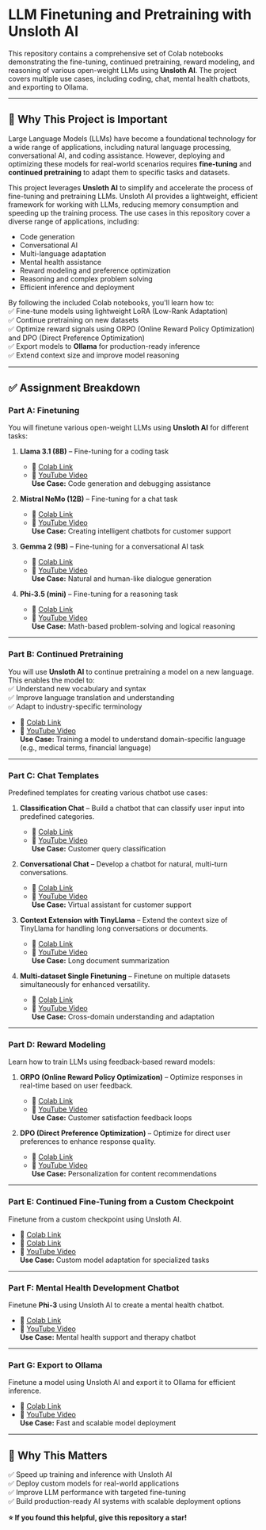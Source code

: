 # LLM Finetuning and Pretraining with Unsloth AI  
This repository contains a comprehensive set of Colab notebooks demonstrating the fine-tuning, continued pretraining, reward modeling, and reasoning of various open-weight LLMs using **Unsloth AI**. The project covers multiple use cases, including coding, chat, mental health chatbots, and exporting to Ollama.  

---

## 🚀 **Why This Project is Important**  
Large Language Models (LLMs) have become a foundational technology for a wide range of applications, including natural language processing, conversational AI, and coding assistance. However, deploying and optimizing these models for real-world scenarios requires **fine-tuning** and **continued pretraining** to adapt them to specific tasks and datasets.  

This project leverages **Unsloth AI** to simplify and accelerate the process of fine-tuning and pretraining LLMs. Unsloth AI provides a lightweight, efficient framework for working with LLMs, reducing memory consumption and speeding up the training process. The use cases in this repository cover a diverse range of applications, including:  
- Code generation  
- Conversational AI  
- Multi-language adaptation  
- Mental health assistance  
- Reward modeling and preference optimization  
- Reasoning and complex problem solving  
- Efficient inference and deployment  

By following the included Colab notebooks, you'll learn how to:  
✅ Fine-tune models using lightweight LoRA (Low-Rank Adaptation)  
✅ Continue pretraining on new datasets  
✅ Optimize reward signals using ORPO (Online Reward Policy Optimization) and DPO (Direct Preference Optimization)  
✅ Export models to **Ollama** for production-ready inference  
✅ Extend context size and improve model reasoning  

---

## ✅ **Assignment Breakdown**  

### **Part A: Finetuning**  
You will finetune various open-weight LLMs using **Unsloth AI** for different tasks:

1. **Llama 3.1 (8B)** – Fine-tuning for a coding task  
   - 📄 [Colab Link](https://colab.research.google.com/drive/dummy-link-llama3-8b)  
   - 🎥 [YouTube Video](https://youtu.be/dummy-link-llama3-8b)  
   **Use Case:** Code generation and debugging assistance  

2. **Mistral NeMo (12B)** – Fine-tuning for a chat task  
   - 📄 [Colab Link](https://colab.research.google.com/drive/dummy-link-mistral-nemo)  
   - 🎥 [YouTube Video](https://youtu.be/dummy-link-mistral-nemo)  
   **Use Case:** Creating intelligent chatbots for customer support  

3. **Gemma 2 (9B)** – Fine-tuning for a conversational AI task  
   - 📄 [Colab Link](https://colab.research.google.com/drive/dummy-link-gemma2)  
   - 🎥 [YouTube Video](https://youtu.be/dummy-link-gemma2)  
   **Use Case:** Natural and human-like dialogue generation  

4. **Phi-3.5 (mini)** – Fine-tuning for a reasoning task  
   - 📄 [Colab Link](https://colab.research.google.com/drive/dummy-link-phi3-5)  
   - 🎥 [YouTube Video](https://youtu.be/dummy-link-phi3-5)  
   **Use Case:** Math-based problem-solving and logical reasoning  

---

### **Part B: Continued Pretraining**  
You will use **Unsloth AI** to continue pretraining a model on a new language. This enables the model to:  
✅ Understand new vocabulary and syntax  
✅ Improve language translation and understanding  
✅ Adapt to industry-specific terminology  

- 📄 [Colab Link](https://colab.research.google.com/drive/dummy-link-continued-pretraining)  
- 🎥 [YouTube Video](https://youtu.be/dummy-link-continued-pretraining)  
**Use Case:** Training a model to understand domain-specific language (e.g., medical terms, financial language)  

---

### **Part C: Chat Templates**  
Predefined templates for creating various chatbot use cases:  

1. **Classification Chat** – Build a chatbot that can classify user input into predefined categories.  
   - 📄 [Colab Link](https://colab.research.google.com/drive/dummy-link-classification-chat)  
   - 🎥 [YouTube Video](https://youtu.be/dummy-link-classification-chat)  
   **Use Case:** Customer query classification  

2. **Conversational Chat** – Develop a chatbot for natural, multi-turn conversations.  
   - 📄 [Colab Link](https://colab.research.google.com/drive/dummy-link-conversational-chat)  
   - 🎥 [YouTube Video](https://youtu.be/dummy-link-conversational-chat)  
   **Use Case:** Virtual assistant for customer support  

3. **Context Extension with TinyLlama** – Extend the context size of TinyLlama for handling long conversations or documents.  
   - 📄 [Colab Link](https://colab.research.google.com/drive/dummy-link-context-extension)  
   - 🎥 [YouTube Video](https://youtu.be/dummy-link-context-extension)  
   **Use Case:** Long document summarization  

4. **Multi-dataset Single Finetuning** – Finetune on multiple datasets simultaneously for enhanced versatility.  
   - 📄 [Colab Link](https://colab.research.google.com/drive/dummy-link-multi-dataset)  
   - 🎥 [YouTube Video](https://youtu.be/dummy-link-multi-dataset)  
   **Use Case:** Cross-domain understanding and adaptation  

---

### **Part D: Reward Modeling**  
Learn how to train LLMs using feedback-based reward models:  

1. **ORPO (Online Reward Policy Optimization)** – Optimize responses in real-time based on user feedback.  
   - 📄 [Colab Link](https://colab.research.google.com/drive/18_ivMr6eReTjRgO15a-aZJ8WSmTAjHfO?usp=sharing)  
   - 🎥 [YouTube Video](https://youtu.be/dummy-link-orpo)  
   **Use Case:** Customer satisfaction feedback loops  

2. **DPO (Direct Preference Optimization)** – Optimize for direct user preferences to enhance response quality.  
   - 📄 [Colab Link](https://colab.research.google.com/drive/13Ux2G79VSiugjj_YtJ7Q4FzmF_qCWbX1?usp=sharing)  
   - 🎥 [YouTube Video](https://youtu.be/dummy-link-dpo)  
   **Use Case:** Personalization for content recommendations  

---

### **Part E: Continued Fine-Tuning from a Custom Checkpoint**  
Finetune from a custom checkpoint using Unsloth AI.  
- 📄 [Colab Link](https://colab.research.google.com/drive/1lJyRbYRgEltUUboMRqZtZopbMsGfpRBH?usp=sharing)
- 📄 [Colab Link](https://colab.research.google.com/drive/1sqg01DP0xiB9AsG9iaDjAmrawSC7nEME?usp=sharing)
- 🎥 [YouTube Video](https://youtu.be/dummy-link-custom-checkpoint)  
**Use Case:** Custom model adaptation for specialized tasks  

---

### **Part F: Mental Health Development Chatbot**  
Finetune **Phi-3** using Unsloth AI to create a mental health chatbot.  
- 📄 [Colab Link](https://colab.research.google.com/drive/1kSWtZxndUHpVV7tw91v6voyY-sW8Nt09?usp=sharing)  
- 🎥 [YouTube Video](https://youtu.be/dummy-link-mental-health-chatbot)  
**Use Case:** Mental health support and therapy chatbot  

---

### **Part G: Export to Ollama**  
Finetune a model using Unsloth AI and export it to Ollama for efficient inference.  
- 📄 [Colab Link](https://colab.research.google.com/drive/1KPp8Qvff9Lucx2ErPDFR8297Db-IwfI8?usp=sharing)  
- 🎥 [YouTube Video](https://youtu.be/dummy-link-export-ollama)  
**Use Case:** Fast and scalable model deployment  

---

## 🌟 **Why This Matters**  
✅ Speed up training and inference with Unsloth AI  
✅ Deploy custom models for real-world applications  
✅ Improve LLM performance with targeted fine-tuning  
✅ Build production-ready AI systems with scalable deployment options  

**⭐️ If you found this helpful, give this repository a star!**  
